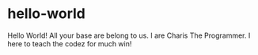 # hello-world

Hello World! All your base are belong to us. I are Charis The Programmer. I here to teach the codez for much win!
